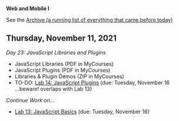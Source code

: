 **Web and Mobile I**

See the [Archive (a running list of everything that came before today)](schedule.md)

## Thursday, November 11, 2021

*Day 23: JavaScript Libraries and Plugins*

- JavaScript Libraries (PDF in MyCourses)
- JavaScript Plugins (PDF in MyCourses)
- Libraries & Plugin Demos (ZIP in MyCourses)
- TO-DO: [Lab 14: JavaScript Plugins](lab14-javascript-plugins/instructions.md) (due: Tuesday, November 16 ...beware! overlaps with Lab 13)

*Continue Work on...*

- [Lab 13: JavaScript Basics](lab13-javascript-basics/instructions.md) (due: Tuesday, November 16)
